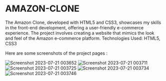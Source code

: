 # AMAZON-CLONE

The Amazon Clone, developed with HTML5 and CSS3, showcases my skills in the front-end development, offering a user-friendly e-commerce
experience.
The project involves creating a website that mimics the look and feel of the Amazon e-commerce platform.
Technologies Used: HTML5, CSS3

Here are some screenshots of the project pages : 

![Screenshot 2023-07-21 003652](https://github.com/onkar895/AMAZON-CLONE/assets/50394711/dff1dc8d-a3c1-48a5-8f2a-1e1757210aff)
![Screenshot 2023-07-21 003711](https://github.com/onkar895/AMAZON-CLONE/assets/50394711/92bc48bd-3c8f-408b-b78b-a33a37a0fecd)
![Screenshot 2023-07-21 003725](https://github.com/onkar895/AMAZON-CLONE/assets/50394711/6c19b4c1-9ba4-4572-a4b4-7ebff3c6a819)
![Screenshot 2023-07-21 003734](https://github.com/onkar895/AMAZON-CLONE/assets/50394711/222085d4-639c-457a-bfdd-73d92308930f)
![Screenshot 2023-07-21 003746](https://github.com/onkar895/AMAZON-CLONE/assets/50394711/a6603a90-6c2d-4e7a-9d10-8dc22c5f74d7)
